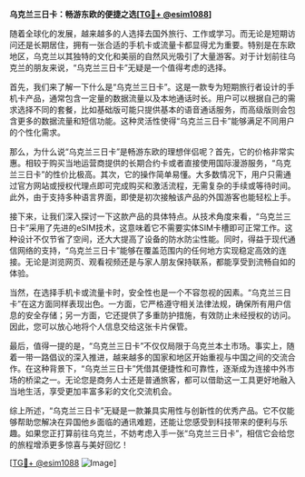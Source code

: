 **乌克兰三日卡：畅游东欧的便捷之选[[TG💪+ @esim1088](https://t.me/s/esim1088)]**

随着全球化的发展，越来越多的人选择去国外旅行、工作或学习。而无论是短期访问还是长期居住，拥有一张合适的手机卡或流量卡都显得尤为重要。特别是在东欧地区，乌克兰以其独特的文化和美丽的自然风光吸引了大量游客。对于计划前往乌克兰的朋友来说，“乌克兰三日卡”无疑是一个值得考虑的选择。

首先，我们来了解一下什么是“乌克兰三日卡”。这是一款专为短期旅行者设计的手机卡产品，通常包含一定量的数据流量以及本地通话时长。用户可以根据自己的需求选择不同的套餐，比如基础版可能只提供基本的语音通话服务，而高级版则会包含更多的数据流量和短信功能。这种灵活性使得“乌克兰三日卡”能够满足不同用户的个性化需求。

那么，为什么说“乌克兰三日卡”是畅游东欧的理想伴侣呢？首先，它的价格非常实惠。相较于购买当地运营商提供的长期合约卡或者直接使用国际漫游服务，“乌克兰三日卡”的性价比极高。其次，它的操作简单易懂。大多数情况下，用户只需通过官方网站或授权代理点即可完成购买和激活流程，无需复杂的手续或等待时间。此外，由于支持多种语言界面，即使是初次接触该产品的外国游客也能轻松上手。

接下来，让我们深入探讨一下这款产品的具体特点。从技术角度来看，“乌克兰三日卡”采用了先进的eSIM技术，这意味着它不需要实体SIM卡槽即可正常工作。这种设计不仅节省了空间，还大大提高了设备的防水防尘性能。同时，得益于现代通信网络的支持，“乌克兰三日卡”能够在覆盖范围内的任何地方实现稳定高效的连接。无论是浏览网页、观看视频还是与家人朋友保持联系，都能享受到流畅自如的体验。

当然，在选择手机卡或流量卡时，安全性也是一个不容忽视的因素。“乌克兰三日卡”在这方面同样表现出色。一方面，它严格遵守相关法律法规，确保所有用户信息的安全存储；另一方面，它还提供了多重防护措施，有效防止未经授权的访问。因此，您可以放心地将个人信息交给这张卡片保管。

最后，值得一提的是，“乌克兰三日卡”不仅仅局限于乌克兰本土市场。事实上，随着一带一路倡议的深入推进，越来越多的国家和地区开始重视与中国之间的交流合作。在这种背景下，“乌克兰三日卡”凭借其便捷性和可靠性，逐渐成为连接中外市场的桥梁之一。无论您是商务人士还是普通旅客，都可以借助这一工具更好地融入当地生活，享受更加丰富多彩的文化交流机会。

综上所述，“乌克兰三日卡”无疑是一款兼具实用性与创新性的优秀产品。它不仅能够帮助您解决在异国他乡面临的通讯难题，还能让您感受到科技带来的便利与乐趣。如果您正打算前往乌克兰，不妨考虑入手一张“乌克兰三日卡”，相信它会给您的旅程增添更多惊喜与美好回忆！

[[TG💪+ @esim1088](https://t.me/s/esim1088) ![Image](https://i.postimg.cc/4NQfJmqS/Snipaste-2025-05-13-00-14-12.png)]